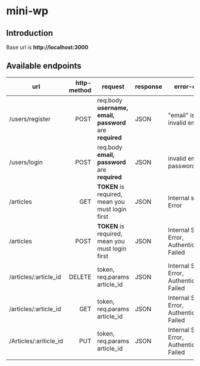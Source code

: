 # mini-wp
## Introduction
Base url is **http://localhost:3000**

## Available endpoints
| url  | http-method  |  request | response  | error-case  | success-case  |   |
|---|--:|---|---|---|---|---|
|/users/register   |POST   |req.body **username, email, password** are **required**   | JSON  |"email" is invalid email   |  register completed |   |
|/users/login   |POST   |req.body **email, password** are **required**   |JSON   |invalid email / password   |Logged In success   |   |
|/articles   |GET   |**TOKEN** is required, mean you must login first   |JSON   |Internal server Error   |  list article owned by logged user |   |
|/articles   |POST   |**TOKEN** is required, mean you must login first   |JSON   |Internal Server Error, Authenticatioan Failed   | successfully create article   |   |
|/articles/:article_id   |DELETE   | token, req.params article_id   |JSON   |Internal Server Error, Authenticatioan Failed   |Article deleted successfully   |   |
|/articles/:article_id   |GET   |token, req.params article_id   |JSON   |Internal Server Error, Authenticatioan Failed   |article displayed in form edit   |   |
|/Articles/:ariticle_id   |PUT   |token, req.params article_id   |JSON   |Internal Server Error, Authenticatioan Failed   |succesfuly update article   |   |
|   |   |   |   |   |   |   |
